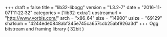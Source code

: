 +++
draft = false
title = "lib32-libogg"
version = "1.3.2-7"
date = "2016-11-07T11:22:32"
categories = ['lib32-extra']
upstreamurl = "http://www.vorbis.com/"
arch = "x86_64"
size = "14900"
usize = "69129"
sha1sum = "4244ede0848abf345e745ca657ccb25abf926a3d"
+++
Ogg bitstream and framing library ( 32bit )